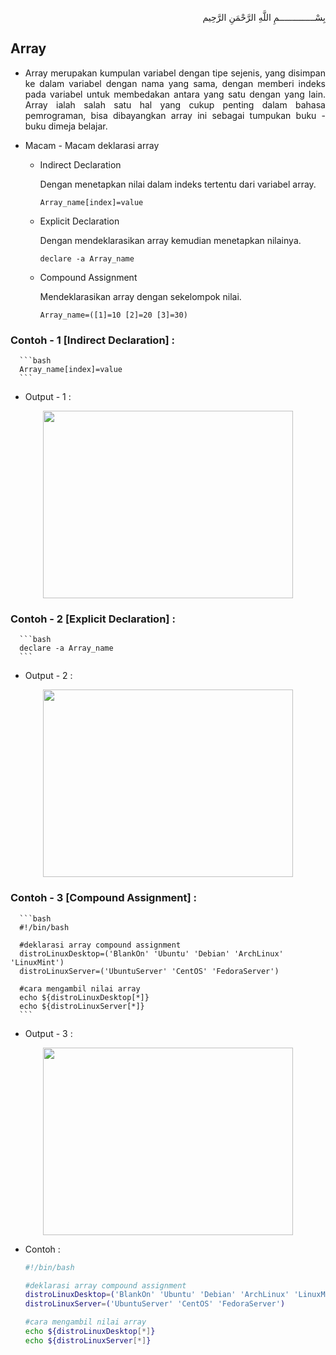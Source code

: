 <p align="right">
بِسْــــــــــــــمِ اللَّهِ الرَّحْمَنِ الرَّحِيم 
</p>

## Array

* <p align=justify>Array merupakan kumpulan variabel dengan tipe sejenis, yang  disimpan  ke  dalam  variabel  dengan  nama  yang sama,  dengan  memberi indeks  pada  variabel  untuk  membedakan  antara  yang  satu  dengan yang lain. Array ialah salah satu hal yang cukup penting dalam bahasa pemrograman, bisa dibayangkan array ini sebagai tumpukan buku - buku dimeja belajar.</p>

* Macam - Macam deklarasi array

    * Indirect Declaration 
      <p>Dengan menetapkan nilai dalam indeks tertentu dari variabel array.</p>

      ```
      Array_name[index]=value
      ```

    * Explicit Declaration
      <p>Dengan mendeklarasikan array kemudian menetapkan nilainya.</p>

      ```
      declare -a Array_name
      ```

    * Compound Assignment
      <p>Mendeklarasikan array dengan sekelompok nilai.</p>

      ```
      Array_name=([1]=10 [2]=20 [3]=30)
      ```
      
### Contoh - 1 [Indirect Declaration] :

      ```bash
      Array_name[index]=value
      ```
      
   *  Output - 1 :

<p align="center"><img src="https://i.imgur.com/M4kip2M.jpg" width=400 height=300></p>

### Contoh - 2 [Explicit Declaration] :

      ```bash
      declare -a Array_name
      ```

   *  Output - 2 :

<p align="center"><img src="https://i.imgur.com/M4kip2M.jpg" width=400 height=300></p>

### Contoh - 3 [Compound Assignment] :

      ```bash
      #!/bin/bash

      #deklarasi array compound assignment
      distroLinuxDesktop=('BlankOn' 'Ubuntu' 'Debian' 'ArchLinux' 'LinuxMint')
      distroLinuxServer=('UbuntuServer' 'CentOS' 'FedoraServer')

      #cara mengambil nilai array
      echo ${distroLinuxDesktop[*]}
      echo ${distroLinuxServer[*]}
      ```

   *  Output - 3 :

<p align="center"><img src="https://i.imgur.com/M4kip2M.jpg" width=400 height=300></p>

   *  Contoh :

      ```bash
      #!/bin/bash
      
      #deklarasi array compound assignment
      distroLinuxDesktop=('BlankOn' 'Ubuntu' 'Debian' 'ArchLinux' 'LinuxMint')
      distroLinuxServer=('UbuntuServer' 'CentOS' 'FedoraServer')

      #cara mengambil nilai array
      echo ${distroLinuxDesktop[*]}
      echo ${distroLinuxServer[*]}
      ```

  
  
